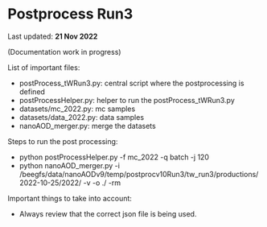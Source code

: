 # Postprocess Run3

Last updated: **21 Nov 2022**

(Documentation work in progress)

List of important files:

 * postProcess_tWRun3.py: central script where the postprocessing is defined
 * postProcessHelper.py: helper to run the postProcess_tWRun3.py
 * datasets/mc_2022.py: mc samples
 * datasets/data_2022.py: data samples
 * nanoAOD_merger.py: merge the datasets

Steps to run the post processing:
 
 * python postProcessHelper.py -f mc_2022 -q batch -j 120
 * python nanoAOD_merger.py -i /beegfs/data/nanoAODv9/temp/postprocv10Run3/tw_run3/productions/2022-10-25/2022/  -v -o ./ -rm

 Important things to take into account:

 * Always review that the correct json file is being used.